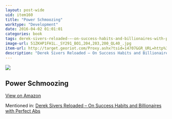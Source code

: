 ```yaml
---
layout: post-wide
uid: item160
title: "Power Schmoozing"
worktype: "Development"
date: 2016-04-02 01:01:01
categories: book
tags: derek-sivers-reloaded-–-on-success-habits-and-billionaires-with-perfect-abs
image-url: 51ZKHP1FH1L._SY291_BO1,204,203,200_QL40_.jpg
item-url: http://target.georiot.com/Proxy.ashx?tsid=14707&GR_URL=http%3A%2F%2Fwww.amazon.com%2FPower-Schmoozing-Etiquette-Business-Success%2Fdp%2F0070398879%2F
description: "Derek Sivers Reloaded – On Success Habits and Billionaires with Perfect Abs"
---
```

<a href="http://target.georiot.com/Proxy.ashx?tsid=14707&GR_URL=http%3A%2F%2Fwww.amazon.com%2FPower-Schmoozing-Etiquette-Business-Success%2Fdp%2F0070398879%2F" target="blank"><img src="../../../../img/thumbs/51ZKHP1FH1L._SY291_BO1,204,203,200_QL40_.jpg" class="prod-img"></a>
<h2>Power Schmoozing</h2>
<p><a class="btn btn-primary" href="http://target.georiot.com/Proxy.ashx?tsid=14707&GR_URL=http%3A%2F%2Fwww.amazon.com%2FPower-Schmoozing-Etiquette-Business-Success%2Fdp%2F0070398879%2F" target="blank">View on Amazon</a><p>
<p>Mentioned in: <a href="http://fourhourworkweek.com/2015/12/28/derek-sivers-reloaded-on-success-habits-and-billionaires-with-perfect-abs/" target="blank">Derek Sivers Reloaded – On Success Habits and Billionaires with Perfect Abs</a></p>
